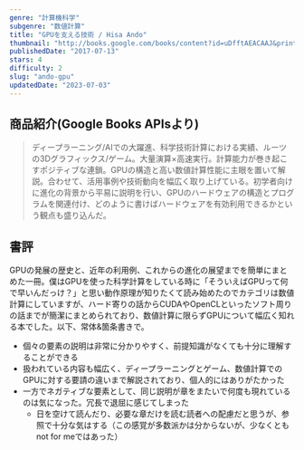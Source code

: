 ```yaml
---
genre: "計算機科学"
subgenre: "数値計算"
title: "GPUを支える技術 / Hisa Ando"
thumbnail: "http://books.google.com/books/content?id=uDfftAEACAAJ&printsec=frontcover&img=1&zoom=1&source=gbs_api"
publishedDate: "2017-07-13"
stars: 4
difficulty: 2
slug: "ando-gpu"
updatedDate: "2023-07-03"
---
```


## 商品紹介(Google Books APIsより)

> ディープラーニング/AIでの大躍進、科学技術計算における実績、ルーツの3Dグラフィックス/ゲーム。大量演算×高速実行。計算能力が巻き起こすポジティブな連鎖。GPUの構造と高い数値計算性能に主眼を置いて解説。合わせて、活用事例や技術動向を幅広く取り上げている。初学者向けに進化の背景から平易に説明を行い、GPUのハードウェアの構造とプログラムを関連付け、どのように書けばハードウェアを有効利用できるかという観点も盛り込んだ。


## 書評

GPUの発展の歴史と、近年の利用例、これからの進化の展望までを簡単にまとめた一冊。僕はGPUを使った科学計算をしている時に「そういえばGPUって何で早いんだっけ？」と思い動作原理が知りたくて読み始めたのでカテゴリは数値計算にしていますが、ハード寄りの話からCUDAやOpenCLといったソフト周りの話までが簡潔にまとめられており、数値計算に限らずGPUについて幅広く知れる本でした。以下、常体&箇条書きで。

- 個々の要素の説明は非常に分かりやすく、前提知識がなくても十分に理解することができる
- 扱われている内容も幅広く、ディープラーニングとゲーム、数値計算でのGPUに対する要請の違いまで解説されており、個人的にはありがたかった
- 一方でネガティブな要素として、同じ説明が章をまたいで何度も現れているのは気になった。冗長で退屈に感じてしまった
  - 日を空けて読んだり、必要な章だけを読む読者への配慮だと思うが、参照で十分な気はする（この感覚が多数派かは分からないが、少なくともnot for meではあった）
